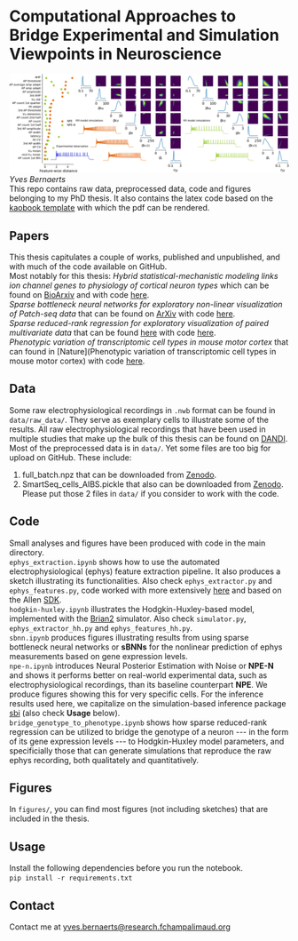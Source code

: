 # Computational Approaches to Bridge Experimental and Simulation Viewpoints in Neuroscience
![NPE-N vs NPE](figures/npe_npen_20190626_sample_1.png)
*Yves Bernaerts*
<br>
This repo contains raw data, preprocessed data, code and figures belonging to my PhD thesis. It also contains the latex code based on the [kaobook template](https://github.com/fmarotta/kaobook) with which the pdf can be rendered.

## Papers
This thesis capitulates a couple of works, published and unpublished, and with much of the code available on GitHub.
<br>
Most notably for this thesis: *Hybrid statistical-mechanistic modeling links ion channel genes to physiology of cortical neuron types* which can be found on [BioArxiv](https://www.biorxiv.org/content/10.1101/2023.03.02.530774v1) and with code [here](https://github.com/berenslab/hh_sbi).
<br>
*Sparse bottleneck neural networks for exploratory non-linear visualization of Patch-seq data* that can be found on [ArXiv](https://arxiv.org/abs/2006.10411) with code [here](https://github.com/berenslab/sBNN).
<br>
*Sparse reduced-rank regression for exploratory visualization of paired multivariate data* that can be found [here](https://rss.onlinelibrary.wiley.com/doi/10.1111/rssc.12494) with code [here](https://github.com/berenslab/patch-seq-rrr).
<br>
*Phenotypic variation of transcriptomic cell types in mouse motor cortex* that can found in [Nature](Phenotypic variation of transcriptomic cell types in mouse motor cortex) with code [here](https://github.com/berenslab/mini-atlas).

## Data
Some raw electrophysiological recordings in `.nwb` format can be found in `data/raw_data/`. They serve as exemplary cells to illustrate some of the results. All raw electrophysiological recordings that have been used in multiple studies that make up the bulk of this thesis can be found on [DANDI](https://dandiarchive.org/dandiset/000008/draft).
<br>
Most of the preprocessed data is in `data/`. Yet some files are too big for upload on GitHub. These include:
1. full_batch.npz that can be downloaded from [Zenodo](https://zenodo.org/record/7716391).
2. SmartSeq_cells_AIBS.pickle that also can be downloaded from [Zenodo](https://zenodo.org/record/5118962#.Y-IkqHbMIuU).
Please put those 2 files in `data/` if you consider to work with the code.

## Code
Small analyses and figures have been produced with code in the main directory.
<br>
`ephys_extraction.ipynb` shows how to use the automated electrophysiological (ephys) feature extraction pipeline. It also produces a sketch illustrating its functionalities. Also check `ephys_extractor.py` and `ephys_features.py`, code worked with more extensively [here](https://github.com/berenslab/EphysExtraction) and based on the Allen [SDK](https://github.com/AllenInstitute/AllenSDK/tree/master/allensdk/ephys).
<br>
`hodgkin-huxley.ipynb` illustrates the Hodgkin-Huxley-based model, implemented with the [Brian2](https://brian2.readthedocs.io/en/stable/) simulator. Also check `simulator.py`, `ephys_extractor_hh.py` and `ephys_features_hh.py`.
<br>
`sbnn.ipynb` produces figures illustrating results from using sparse bottleneck neural networks or **sBNNs** for the nonlinear prediction of ephys measurements based on gene expression levels.
<br>
`npe-n.ipynb` introduces Neural Posterior Estimation with Noise or **NPE-N** and shows it performs better on real-world experimental data, such as electrophysiological recordings, than its baseline counterpart **NPE**. We produce figures showing this for very specific cells. For the inference results used here, we capitalize on the simulation-based inference package [sbi](https://github.com/mackelab/sbi) (also check **Usage** below).
<br>
`bridge_genotype_to_phenotype.ipynb` shows how sparse reduced-rank regression can be utilized to bridge the genotype of a neuron --- in the form of its gene expression levels --- to Hodgkin-Huxley model parameters, and specificially those that can generate simulations that reproduce the raw ephys recording, both qualitately and quantitatively.




## Figures
In `figures/`, you can find most figures (not including sketches) that are included in the thesis.

## Usage
Install the following dependencies before you run the notebook.
<br>
`pip install -r requirements.txt`

## Contact
Contact me at yves.bernaerts@research.fchampalimaud.org
